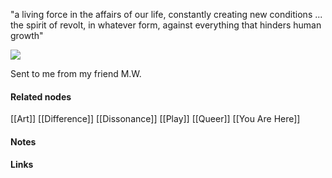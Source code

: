 ---
---

"a living force in the affairs of our life, constantly creating new conditions ... the spirit of revolt, in whatever form, against everything that hinders human growth"
      
<img src="app://local/Users/jlorand/Documents/GitHub/kaleido/assets/anarchism_quote.jpg">

Sent to me from my friend M.W.

#### Related nodes

[[Art]]
[[Difference]]
[[Dissonance]]
[[Play]]
[[Queer]]
[[You Are Here]]



#### Notes

 



#### Links